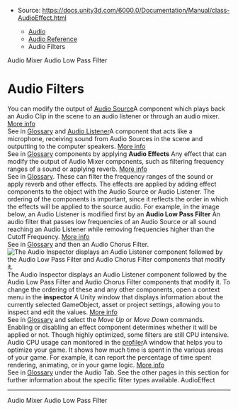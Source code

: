 * Source: https://docs.unity3d.com/6000.0/Documentation/Manual/class-AudioEffect.html

  * [Audio](https://docs.unity3d.com/6000.0/Documentation/Manual/Audio.html)
  * [Audio Reference](https://docs.unity3d.com/6000.0/Documentation/Manual/AudioReference.html)
  * Audio Filters


[](https://docs.unity3d.com/6000.0/Documentation/Manual/class-AudioMixer.html)
Audio Mixer
[](https://docs.unity3d.com/6000.0/Documentation/Manual/class-AudioLowPassFilter.html)
Audio Low Pass Filter
# Audio Filters
You can modify the output of [Audio Source](https://docs.unity3d.com/6000.0/Documentation/Manual/class-AudioSource.html)A component which plays back an Audio Clip in the scene to an audio listener or through an audio mixer. [More info](https://docs.unity3d.com/6000.0/Documentation/Manual/class-AudioSource.html)  
See in [Glossary](https://docs.unity3d.com/6000.0/Documentation/Manual/Glossary.html#AudioSource) and [Audio Listener](https://docs.unity3d.com/6000.0/Documentation/Manual/class-AudioListener.html)A component that acts like a microphone, receiving sound from Audio Sources in the scene and outputting to the computer speakers. [More info](https://docs.unity3d.com/6000.0/Documentation/Manual/class-AudioListener.html)  
See in [Glossary](https://docs.unity3d.com/6000.0/Documentation/Manual/Glossary.html#AudioListener) components by applying **Audio Effects** Any effect that can modify the output of Audio Mixer components, such as filtering frequency ranges of a sound or applying reverb. [More info](https://docs.unity3d.com/6000.0/Documentation/Manual/class-AudioEffectMixer.html)  
See in [Glossary](https://docs.unity3d.com/6000.0/Documentation/Manual/Glossary.html#AudioEffect). These can filter the frequency ranges of the sound or apply reverb and other effects.
The effects are applied by adding effect components to the object with the Audio Source or Audio Listener. The ordering of the components is important, since it reflects the order in which the effects will be applied to the source audio. For example, in the image below, an Audio Listener is modified first by an **Audio Low Pass Filter** An audio filter that passes low frequencies of an Audio Source or all sound reaching an Audio Listener while removing frequencies higher than the Cutoff Frequency. [More info](https://docs.unity3d.com/6000.0/Documentation/Manual/class-AudioLowPassFilter.html)  
See in [Glossary](https://docs.unity3d.com/6000.0/Documentation/Manual/Glossary.html#AudioLowPassFilter) and then an Audio Chorus Filter.
![The Audio Inspector displays an Audio Listener component followed by the Audio Low Pass Filter and Audio Chorus Filter components that modify it.](https://docs.unity3d.com/6000.0/Documentation/uploads/Main/FilterGraph1.png) The Audio Inspector displays an Audio Listener component followed by the Audio Low Pass Filter and Audio Chorus Filter components that modify it.
To change the ordering of these and any other components, open a context menu in the **inspector** A Unity window that displays information about the currently selected GameObject, asset or project settings, allowing you to inspect and edit the values. [More info](https://docs.unity3d.com/6000.0/Documentation/Manual/UsingTheInspector.html)  
See in [Glossary](https://docs.unity3d.com/6000.0/Documentation/Manual/Glossary.html#Inspector) and select the _Move Up_ or _Move Down_ commands. Enabling or disabling an effect component determines whether it will be applied or not.
Though highly optimized, some filters are still CPU intensive. Audio CPU usage can monitored in the [profiler](https://docs.unity3d.com/6000.0/Documentation/Manual/Profiler.html)A window that helps you to optimize your game. It shows how much time is spent in the various areas of your game. For example, it can report the percentage of time spent rendering, animating, or in your game logic. [More info](https://docs.unity3d.com/6000.0/Documentation/Manual/Profiler.html)  
See in [Glossary](https://docs.unity3d.com/6000.0/Documentation/Manual/Glossary.html#Profiler) under the Audio Tab.
See the other pages in this section for further information about the specific filter types available.
AudioEffect
* * *
[](https://docs.unity3d.com/6000.0/Documentation/Manual/class-AudioMixer.html)
Audio Mixer
[](https://docs.unity3d.com/6000.0/Documentation/Manual/class-AudioLowPassFilter.html)
Audio Low Pass Filter
